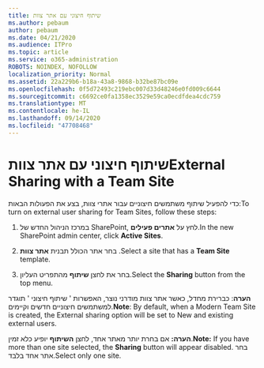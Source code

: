 ```yaml
---
title: שיתוף חיצוני עם אתר צוות
ms.author: pebaum
author: pebaum
ms.date: 04/21/2020
ms.audience: ITPro
ms.topic: article
ms.service: o365-administration
ROBOTS: NOINDEX, NOFOLLOW
localization_priority: Normal
ms.assetid: 22a229b6-b18a-43a8-9868-b32be87bc09e
ms.openlocfilehash: 0f5d72493c219ebc007d33d48246e0fd009c6644
ms.sourcegitcommit: c6692ce0fa1358ec3529e59ca0ecdfdea4cdc759
ms.translationtype: MT
ms.contentlocale: he-IL
ms.lasthandoff: 09/14/2020
ms.locfileid: "47708468"
---
```

# <a name="external-sharing-with-a-team-site"></a><span data-ttu-id="5f7cd-102">שיתוף חיצוני עם אתר צוות</span><span class="sxs-lookup"><span data-stu-id="5f7cd-102">External Sharing with a Team Site</span></span>

<span data-ttu-id="5f7cd-103">כדי להפעיל שיתוף משתמשים חיצוניים עבור אתרי צוות, בצע את הפעולות הבאות:</span><span class="sxs-lookup"><span data-stu-id="5f7cd-103">To turn on external user sharing for Team Sites, follow these steps:</span></span> 
  
1. <span data-ttu-id="5f7cd-104">במרכז הניהול החדש של SharePoint, לחץ על **אתרים פעילים**.</span><span class="sxs-lookup"><span data-stu-id="5f7cd-104">In the new SharePoint admin center, click **Active Sites**.</span></span>
  
2. <span data-ttu-id="5f7cd-105">בחר אתר הכולל תבנית **אתר צוות** .</span><span class="sxs-lookup"><span data-stu-id="5f7cd-105">Select a site that has a **Team Site** template.</span></span> 
  
3. <span data-ttu-id="5f7cd-106">בחר את לחצן **שיתוף** מהתפריט העליון.</span><span class="sxs-lookup"><span data-stu-id="5f7cd-106">Select the **Sharing** button from the top menu.</span></span> 
  
 <span data-ttu-id="5f7cd-107">**הערה**: כברירת מחדל, כאשר אתר צוות מודרני נוצר, האפשרות ' שיתוף חיצוני ' תוגדר למשתמשים חיצוניים חדשים וקיימים.</span><span class="sxs-lookup"><span data-stu-id="5f7cd-107">**Note**: By default, when a Modern Team Site is created, the External sharing option will be set to New and existing external users.</span></span> 
  
 <span data-ttu-id="5f7cd-108">**הערה:** אם בחרת יותר מאתר אחד, לחצן **השיתוף** יופיע כלא זמין.</span><span class="sxs-lookup"><span data-stu-id="5f7cd-108">**Note:** If you have more than one site selected, the **Sharing** button will appear disabled.</span></span> <span data-ttu-id="5f7cd-109">בחר אתר אחד בלבד.</span><span class="sxs-lookup"><span data-stu-id="5f7cd-109">Select only one site.</span></span> 
  


